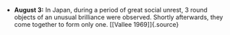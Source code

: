 ﻿-   **August 3:** In Japan, during a period of great social unrest, 3 round objects of an unusual brilliance were observed. Shortly afterwards, they come together to form only one. [\[Vallee 1969\]]{.source}

